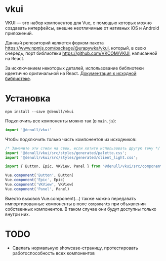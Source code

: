 # vkui

VKUI — это набор компонентов для Vue, с помощью которых можно создавать интерфейсы, внешне неотличимые от нативных iOS и Android приложений.

Данный репозиторий является форком пакета https://www.npmjs.com/package/@urapywka/vkui, который, в свою очередь, порт библиотеки https://github.com/VKCOM/VKUI, написанной на React.

За исключением некоторых деталей, использование библиотеки идентично оригинальной на React. [Документация к исходной библиотеке](https://vkcom.github.io/vkui-styleguide/).

# Установка

```
npm install --save @denull/vkui
```

Подключить все компоненты можно так (в `main.js`):
```js
import '@denull/vkui'
```

Чтобы подключить только часть компонентов из исходников:
```js
/* Замените эти стили на свои, если хотите использовать другую тему */
import '@denull/vkui/src/styles/generated/palette.css';
import '@denull/vkui/src/styles/generated/client_light.css';

import { Button, Epic, VKView, Panel } from "@denull/vkui/src/components"

Vue.component('Button', Button)
Vue.component('Epic', Epic)
Vue.component('VKView', VKView)
Vue.component('Panel', Panel)
```

Вместо вызовов Vue.component(…) также можно передавать импортированные компоненты в поле `components` при объявлении собственных компонентов. В таком случае они будут доступны только внутри них.


# TODO

* Сделать нормальную showcase-страницу, протестировать работоспособность всех компонентов